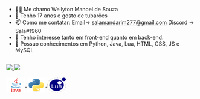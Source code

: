 - 👨‍💻 Me chamo Wellyton Manoel de Souza
- 🦈 Tenho 17 anos e gosto de tubarões
- 📫 Como me contatar: Email-> salamandarim277@gmail.com Discord -> Sala#1960
- 📖 Tenho interesse tanto em front-end quanto em back-end. 
- 💾 Possuo conhecimentos em Python, Java, Lua, HTML, CSS, JS e MySQL

##

<div>
  <a href="https://github.com/Salamandarim277">
  <img height="180em" src="https://github-readme-stats.vercel.app/api?username=Salamandarim277&show_icons=true&theme=dracula&include_all_commits=true&count_private=true"/>
  <img height="180em" src="https://github-readme-stats.vercel.app/api/top-langs/?username=Salamandarim277&layout=compact&langs_count=7&theme=dracula"/>
</div>
      
<div style="display: inline_block"><br>
  <img align="center" alt="Rafa-Java" height="40" width="50" src="https://github.com/devicons/devicon/blob/master/icons/java/java-original-wordmark.svg">
  <img align="center" alt="Rafa-Python" height="40" width="50" src="https://raw.githubusercontent.com/devicons/devicon/master/icons/python/python-original.svg">
  <img align="center" alt="Rafa-Lua" height="40" width="50" src="https://raw.githubusercontent.com/devicons/devicon/master/icons/lua/lua-original-wordmark.svg">
</div>

##
